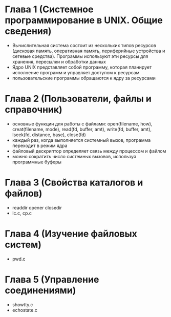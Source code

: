 # Глава 1 (Системное программирование в UNIX. Общие сведения)

- Вычислительная система состоит из нескольких типов ресурсов (дисковая память, оперативная память, периферийные устройства и сетевые средства). Программы используют эти ресурсы для хранения, пересылки и обработки данных
- Ядро UNIX представляет собой программу, которая планирует исполнение программ и управляет доступом к ресурсам
- пользовательские программы обращаются к ядру за ресурсами

# Глава 2 (Пользователи, файлы и справочник)
- основные функции для работы с файлами: open(filename, how), creat(filename, mode), read(fd, buffer, amt), write(fd, buffer, amt), lseek(fd, distance, base), close(fd)
- каждый раз, когда выполняется системный вызов, программа переходит в режим ядра
- файловый дескриптор определяет связь между процессом и файлом
- можно сократить число системных вызовов, используя программные буферы


# Глава 3 (Свойства каталогов и файлов)
- readdir opener closedir
- lc.c, cp.c

# Глава 4 (Изучение файловых систем)
- pwd.c

# Глава 5 (Управление соединениями)
- showtty.c
- echostate.c